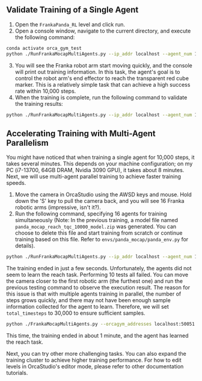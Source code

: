 ## Validate Training of a Single Agent

1. Open the `FrankaPanda_RL` level and click run.
2. Open a console window, navigate to the current directory, and execute the following command:

```bash
conda activate orca_gym_test
python ./RunFrankaMocapMultiAgents.py --ip_addr localhost --agent_num 1 --task reach --model_type tqc --run_mode training --total_timesteps 10000
```
3. You will see the Franka robot arm start moving quickly, and the console will print out training information. In this task, the agent's goal is to control the robot arm's end effector to reach the transparent red cube marker. This is a relatively simple task that can achieve a high success rate within 10,000 steps.
4. When the training is complete, run the following command to validate the training results:

```bash
python ./RunFrankaMocapMultiAgents.py --ip_addr localhost --agent_num 1 --task reach --model_type tqc --run_mode testing --total_timesteps 10000
```

## Accelerating Training with Multi-Agent Parallelism

You might have noticed that when training a single agent for 10,000 steps, it takes several minutes. This depends on your machine configuration; on my PC (i7-13700, 64GB DRAM, Nvidia 3090 GPU), it takes about 8 minutes. Next, we will use multi-agent parallel training to achieve faster training speeds.

1. Move the camera in OrcaStudio using the AWSD keys and mouse. Hold down the 'S' key to pull the camera back, and you will see 16 Franka robotic arms (impressive, isn't it?).
2. Run the following command, specifying 16 agents for training simultaneously (Note: In the previous training, a model file named `panda_mocap_reach_tqc_10000_model.zip` was generated. You can choose to delete this file and start training from scratch or continue training based on this file. Refer to `envs/panda_mocap/panda_env.py` for details).
```bash
python ./RunFrankaMocapMultiAgents.py --ip_addr localhost --agent_num 16 --task reach --model_type tqc --run_mode training --total_timesteps 10000
```

The training ended in just a few seconds. Unfortunately, the agents did not seem to learn the reach task. Performing 10 tests all failed. You can move the camera closer to the first robotic arm (the furthest one) and run the previous testing command to observe the execution result. The reason for this issue is that with multiple agents training in parallel, the number of steps grows quickly, and there may not have been enough sample information collected for the agent to learn. Therefore, we will set `total_timesteps` to 30,000 to ensure sufficient samples.
```bash
python ./FrankaMocapMultiAgents.py --orcagym_addresses localhost:50051 localhost:50052 localhost:50053 localhost:50054 localhost:50055 localhost:50056 localhost:50057 localhost:50058 localhost:50059 localhost:50060 localhost:50061 localhost:50062 localhost:50063 localhost:50064 localhost:50065 localhost:50066 --envs_per_orcagym 1 --task reach --model_type tqc --run_mode training --total_timesteps 30000
```
This time, the training ended in about 1 minute, and the agent has learned the reach task.

Next, you can try other more challenging tasks. You can also expand the training cluster to achieve higher training performance. For how to edit levels in OrcaStudio's editor mode, please refer to other documentation tutorials.